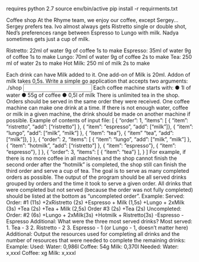 requires python 2.7
source env/bin/active
pip install -r requirments.txt

Coffee shop
At the Rhyme team, we enjoy our coffee, except Sergey... Sergey prefers tea. Ivo almost always gets Ristretto single or double shot, Ned’s preferences range between Espresso to Lungo with milk. Nadya sometimes gets just a cup of milk.

Ristretto: 22ml of water 9g of coffee 1s to make
Espresso: 35ml of water 9g of coffee 1s to make
Lungo: 70ml of water 9g of coffee 2s to make
Tea: 250 ml of water 2s to make
Hot Milk: 250 ml of milk 2s to make

Each drink can have Milk added to it. One add-on of Milk is 20ml. Addon of milk takes 0,5s.
Write a simple go application that accepts two arguments:
./shop <number of coffee machines> <input file with orders in JSON format>
Each coffee machine starts with:
● 1l of water
● 55g of coffee
● 0,5l of milk
There is unlimited tea in the shop.
Orders should be served in the same order they were received. One coffee machine can make one drink at a time. If there is not enough water, coffee or milk in a given machine, the drink should be made on another machine if possible.
Example of contents of input file: [ { “order”: 1,
“items”: [
{ “item”: “ristretto”, “add”: [“ristretto”] }, { “item”: “espresso”, “add”: [“milk”]}, { “item”: “lungo”, “add”: [“milk”, “milk”] }, { “item”: “tea”}, { “item” “tea”, “add”: [“milk”]}, ] }, { “order”: 2, “items”: [
{ “item”: “lungo”, “add”: [“milk”, “milk”] }, { “item”: “hotmilk”, “add”: [“ristretto”] }, { “item”: “espresso”}, { “item”: “espresso”}, ] }, { “order”: 3, “items”: [
{ “item”: “tea”} ], } ]
For example, if there is no more coffee in all machines and the shop cannot finish the second order after the “hotmilk” is completed, the shop still can finish the third order and serve a cup of tea.
The goal is to serve as many completed orders as possible.
The output of the program should be all served drinks grouped by orders and the time it took to serve a given order. All drinks that were completed but not served (because the order was not fully completed) should be listed at the bottom as “uncompleted order”.
Example:
Served:
Order: #1 (11s) +2xRistretto (2s) +Espresso + Milk (1,5s) +Lungo + 2xMilk (3s) +Tea (2s) +Tea + Milk (2,5s)
Order #3 (2s) +Tea (2s)
Uncompleted:
Order: #2 (6s) +Lungo + 2xMilk(3s) +Hotmilk + Ristretto(3s) -Espresso -Espresso
Additional: What were the three most served drinks?
Most served: 1. Tea - 3 2. Ristretto - 2 3. Espresso - 1 (or Lungo - 1, doesn’t matter here)
Additional: Output the resources used for completing all drinks and the number of resources that were needed to complete the remaining drinks:
Example:
Used: Water: 0,986l Coffee: 54g Milk: 0,370l
Needed: Water: x,xxxl Coffee: xg Milk: x,xxxl

